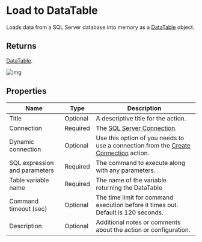 # Load to DataTable

Loads data from a SQL Server database into memory as a [DataTable](https://learn.microsoft.com/en-us/dotnet/api/system.data.datatable) object.

## Returns

[DataTable](https://learn.microsoft.com/en-us/dotnet/api/system.data.datatable).

![img](https://profitbasedocs.blob.core.windows.net/flowimages/load-to-datatable.png)

## Properties

| Name         | Type            | Description                                       |
|--------------|-----------------|---------------------------------------------------|
| Title              | Optional        | A descriptive title for the action.               |
| Connection      | Required | The [SQL Server Connection](./connection.md).         |
| Dynamic connection | Optional | Use this option of you needs to use a connection from the [Create Connection](./create-connection.md) action. |
| SQL expression and parameters   | Required      | The command to execute along with any parameters.   |
| Table variable name | Required  | The name of the variable returning the DataTable  |
| Command timeout (sec) | Optional | The time limit for command execution before it times out. Default is 120 seconds.|
| Description   | Optional | Additional notes or comments about the action or configuration. |
